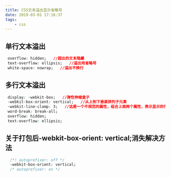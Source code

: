 ```yaml
---
title: CSS文本溢出显示省略号
date: 2019-03-01 17:16:37
tags:
    - css
---
```

## 单行文本溢出
```css
 overflow: hidden;   //超出的文本隐藏
 text-overflow: ellipsis;   //溢出用省略号
 white-space: nowrap;   //溢出不换行
```

## 多行文本溢出
```css
 display: -webkit-box;   //弹性伸缩盒子
 -webkit-box-orient: vertical;   //从上到下垂直排列子元素
 -webkit-line-clamp: 3;   //这是一个不规范的属性，组合上面两个属性，表示显示的行数
 word-break: break-all; 
 overflow: hidden;
 text-overflow: ellipsis;
```

## 关于打包后-webkit-box-orient: vertical;消失解决方法
```css
  /*! autoprefixer: off */
  -webkit-box-orient: vertical;
  /* autoprefixer: on */
```
